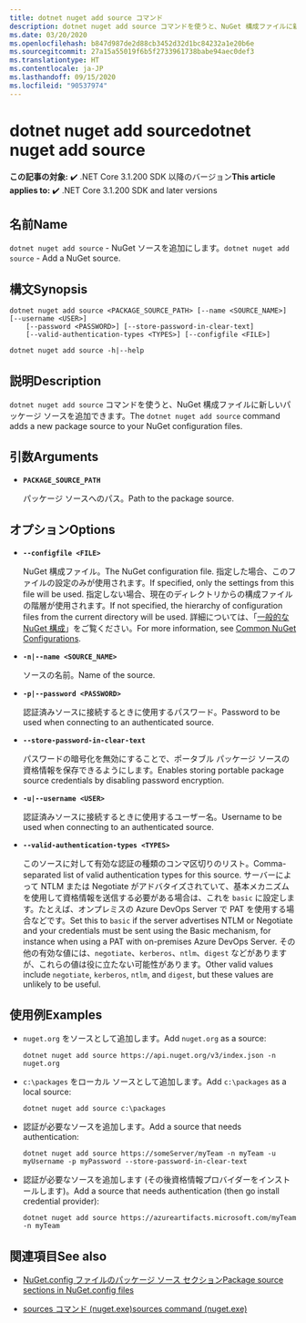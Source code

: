 ```yaml
---
title: dotnet nuget add source コマンド
description: dotnet nuget add source コマンドを使うと、NuGet 構成ファイルに新しいパッケージ ソースを追加できます。
ms.date: 03/20/2020
ms.openlocfilehash: b847d987de2d88cb3452d32d1bc84232a1e20b6e
ms.sourcegitcommit: 27a15a55019f6b5f2733961738babe94aec0def3
ms.translationtype: HT
ms.contentlocale: ja-JP
ms.lasthandoff: 09/15/2020
ms.locfileid: "90537974"
---
```

# <a name="dotnet-nuget-add-source"></a><span data-ttu-id="23153-103">dotnet nuget add source</span><span class="sxs-lookup"><span data-stu-id="23153-103">dotnet nuget add source</span></span>

<span data-ttu-id="23153-104">**この記事の対象:** ✔️ .NET Core 3.1.200 SDK 以降のバージョン</span><span class="sxs-lookup"><span data-stu-id="23153-104">**This article applies to:** ✔️ .NET Core 3.1.200 SDK and later versions</span></span>

## <a name="name"></a><span data-ttu-id="23153-105">名前</span><span class="sxs-lookup"><span data-stu-id="23153-105">Name</span></span>

<span data-ttu-id="23153-106">`dotnet nuget add source` - NuGet ソースを追加にします。</span><span class="sxs-lookup"><span data-stu-id="23153-106">`dotnet nuget add source` - Add a NuGet source.</span></span>

## <a name="synopsis"></a><span data-ttu-id="23153-107">構文</span><span class="sxs-lookup"><span data-stu-id="23153-107">Synopsis</span></span>

```dotnetcli
dotnet nuget add source <PACKAGE_SOURCE_PATH> [--name <SOURCE_NAME>] [--username <USER>]
    [--password <PASSWORD>] [--store-password-in-clear-text]
    [--valid-authentication-types <TYPES>] [--configfile <FILE>]

dotnet nuget add source -h|--help
```

## <a name="description"></a><span data-ttu-id="23153-108">説明</span><span class="sxs-lookup"><span data-stu-id="23153-108">Description</span></span>

<span data-ttu-id="23153-109">`dotnet nuget add source` コマンドを使うと、NuGet 構成ファイルに新しいパッケージ ソースを追加できます。</span><span class="sxs-lookup"><span data-stu-id="23153-109">The `dotnet nuget add source` command adds a new package source to your NuGet configuration files.</span></span>

## <a name="arguments"></a><span data-ttu-id="23153-110">引数</span><span class="sxs-lookup"><span data-stu-id="23153-110">Arguments</span></span>

- **`PACKAGE_SOURCE_PATH`**

  <span data-ttu-id="23153-111">パッケージ ソースへのパス。</span><span class="sxs-lookup"><span data-stu-id="23153-111">Path to the package source.</span></span>

## <a name="options"></a><span data-ttu-id="23153-112">オプション</span><span class="sxs-lookup"><span data-stu-id="23153-112">Options</span></span>

- **`--configfile <FILE>`**

  <span data-ttu-id="23153-113">NuGet 構成ファイル。</span><span class="sxs-lookup"><span data-stu-id="23153-113">The NuGet configuration file.</span></span> <span data-ttu-id="23153-114">指定した場合、このファイルの設定のみが使用されます。</span><span class="sxs-lookup"><span data-stu-id="23153-114">If specified, only the settings from this file will be used.</span></span> <span data-ttu-id="23153-115">指定しない場合、現在のディレクトリからの構成ファイルの階層が使用されます。</span><span class="sxs-lookup"><span data-stu-id="23153-115">If not specified, the hierarchy of configuration files from the current directory will be used.</span></span> <span data-ttu-id="23153-116">詳細については、「[一般的な NuGet 構成](/nuget/consume-packages/configuring-nuget-behavior)」をご覧ください。</span><span class="sxs-lookup"><span data-stu-id="23153-116">For more information, see [Common NuGet Configurations](/nuget/consume-packages/configuring-nuget-behavior).</span></span>

- **`-n|--name <SOURCE_NAME>`**

  <span data-ttu-id="23153-117">ソースの名前。</span><span class="sxs-lookup"><span data-stu-id="23153-117">Name of the source.</span></span>

- **`-p|--password <PASSWORD>`**

  <span data-ttu-id="23153-118">認証済みソースに接続するときに使用するパスワード。</span><span class="sxs-lookup"><span data-stu-id="23153-118">Password to be used when connecting to an authenticated source.</span></span>

- **`--store-password-in-clear-text`**

  <span data-ttu-id="23153-119">パスワードの暗号化を無効にすることで、ポータブル パッケージ ソースの資格情報を保存できるようにします。</span><span class="sxs-lookup"><span data-stu-id="23153-119">Enables storing portable package source credentials by disabling password encryption.</span></span>

- **`-u|--username <USER>`**

  <span data-ttu-id="23153-120">認証済みソースに接続するときに使用するユーザー名。</span><span class="sxs-lookup"><span data-stu-id="23153-120">Username to be used when connecting to an authenticated source.</span></span>

- **`--valid-authentication-types <TYPES>`**

  <span data-ttu-id="23153-121">このソースに対して有効な認証の種類のコンマ区切りのリスト。</span><span class="sxs-lookup"><span data-stu-id="23153-121">Comma-separated list of valid authentication types for this source.</span></span> <span data-ttu-id="23153-122">サーバーによって NTLM または Negotiate がアドバタイズされていて、基本メカニズムを使用して資格情報を送信する必要がある場合は、これを `basic` に設定します。たとえば、オンプレミスの Azure DevOps Server で PAT を使用する場合などです。</span><span class="sxs-lookup"><span data-stu-id="23153-122">Set this to `basic` if the server advertises NTLM or Negotiate and your credentials must be sent using the Basic mechanism, for instance when using a PAT with on-premises Azure DevOps Server.</span></span> <span data-ttu-id="23153-123">その他の有効な値には、`negotiate`、`kerberos`、`ntlm`、`digest` などがありますが、これらの値は役に立たない可能性があります。</span><span class="sxs-lookup"><span data-stu-id="23153-123">Other valid values include `negotiate`, `kerberos`, `ntlm`, and `digest`, but these values are unlikely to be useful.</span></span>

## <a name="examples"></a><span data-ttu-id="23153-124">使用例</span><span class="sxs-lookup"><span data-stu-id="23153-124">Examples</span></span>

- <span data-ttu-id="23153-125">`nuget.org` をソースとして追加します。</span><span class="sxs-lookup"><span data-stu-id="23153-125">Add `nuget.org` as a source:</span></span>

  ```dotnetcli
  dotnet nuget add source https://api.nuget.org/v3/index.json -n nuget.org
  ```

- <span data-ttu-id="23153-126">`c:\packages` をローカル ソースとして追加します。</span><span class="sxs-lookup"><span data-stu-id="23153-126">Add `c:\packages` as a local source:</span></span>

  ```dotnetcli
  dotnet nuget add source c:\packages
  ```

- <span data-ttu-id="23153-127">認証が必要なソースを追加します。</span><span class="sxs-lookup"><span data-stu-id="23153-127">Add a source that needs authentication:</span></span>

  ```dotnetcli
  dotnet nuget add source https://someServer/myTeam -n myTeam -u myUsername -p myPassword --store-password-in-clear-text
  ```

- <span data-ttu-id="23153-128">認証が必要なソースを追加します (その後資格情報プロバイダーをインストールします)。</span><span class="sxs-lookup"><span data-stu-id="23153-128">Add a source that needs authentication (then go install credential provider):</span></span>

  ```dotnetcli
  dotnet nuget add source https://azureartifacts.microsoft.com/myTeam -n myTeam
  ```

## <a name="see-also"></a><span data-ttu-id="23153-129">関連項目</span><span class="sxs-lookup"><span data-stu-id="23153-129">See also</span></span>

- [<span data-ttu-id="23153-130">NuGet.config ファイルのパッケージ ソース セクション</span><span class="sxs-lookup"><span data-stu-id="23153-130">Package source sections in NuGet.config files</span></span>](/nuget/reference/nuget-config-file#package-source-sections)

- [<span data-ttu-id="23153-131">sources コマンド (nuget.exe)</span><span class="sxs-lookup"><span data-stu-id="23153-131">sources command (nuget.exe)</span></span>](/nuget/reference/cli-reference/cli-ref-sources)
